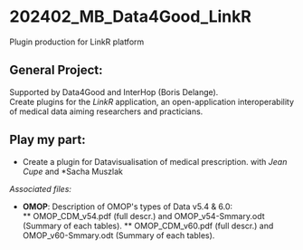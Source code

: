 # 202402_MB_Data4Good_LinkR
Plugin production for LinkR platform

## General Project:
Supported by Data4Good and InterHop (Boris Delange).  
Create plugins for the *LinkR* application, an open-application interoperability of medical data aiming researchers and practicians.  

## Play my part:
- Create a plugin for Datavisualisation of medical prescription.
with *Jean Cupe* and *Sacha Muszlak


*Associated files:*  
* **OMOP**: Description of OMOP's types of Data v5.4 & 6.0:  
  ** OMOP_CDM_v54.pdf (full descr.) and OMOP_v54-Smmary.odt (Summary of each tables).
  ** OMOP_CDM_v60.pdf (full descr.) and OMOP_v60-Smmary.odt (Summary of each tables).

